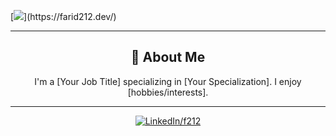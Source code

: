 [![](https://readme-typing-svg.demolab.com?font=finger+paint&duration=4000&pause=50&color=EFFF1F&multiline=true&width=600&height=350&separator=%3C&lines=function+welcomeThem()%7B%3C++const+msgs+%3D+%5B%3C++++%22Salam+Aleykoum!%22%2C%3C++++%22Welcome+on+my+Profile!%22%2C%3C++++%22I'm+Farid%2C+the+owner+of+this+place!%22%2C%3C++++%22Enjoy+your+time+here!%22%2C%3C++%5D;%3C++const+inGame+%3D+isHeGaming();+%3C++return+!inGame+%3F+displayMsg(msgs);+%3A+AFK();%3C%7D%3CwelcomeThem();%3CSORRY%2C+I+am+maybe+on+APEX+or+LOL!%3CLeave+a+message+somewhere!)](https://farid212.dev/)

---

<div align="center">
    <h2>🚀 About Me</h2>
    <p>I'm a [Your Job Title] specializing in [Your Specialization]. I enjoy [hobbies/interests].</p>
</div>

---

<div align="center">
    <!-- Replace href with your links -->
    <a href="https://www.linkedin.com/in/f212/">
        <img src="https://img.shields.io/badge/LinkedIn-0077B5?style=for-the-badge&logo=linkedin&logoColor=white" alt="LinkedIn/f212"/>
    </a>
</div>
